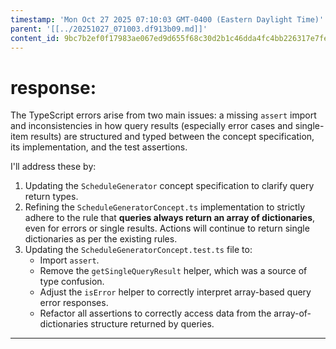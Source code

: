 ```yaml
---
timestamp: 'Mon Oct 27 2025 07:10:03 GMT-0400 (Eastern Daylight Time)'
parent: '[[../20251027_071003.df913b09.md]]'
content_id: 9bc7b2ef0f17983ae067ed9d655f68c30d2b1c46dda4fc4bb226317e7fed4c4a
---
```


# response:

The TypeScript errors arise from two main issues: a missing `assert` import and inconsistencies in how query results (especially error cases and single-item results) are structured and typed between the concept specification, its implementation, and the test assertions.

I'll address these by:

1. Updating the `ScheduleGenerator` concept specification to clarify query return types.
2. Refining the `ScheduleGeneratorConcept.ts` implementation to strictly adhere to the rule that **queries always return an array of dictionaries**, even for errors or single results. Actions will continue to return single dictionaries as per the existing rules.
3. Updating the `ScheduleGeneratorConcept.test.ts` file to:
   * Import `assert`.
   * Remove the `getSingleQueryResult` helper, which was a source of type confusion.
   * Adjust the `isError` helper to correctly interpret array-based query error responses.
   * Refactor all assertions to correctly access data from the array-of-dictionaries structure returned by queries.

***
